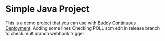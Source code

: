 # Simple Java Project
This is a demo project that you can use with [Buddy Continuous Deployment](https://buddy.works).
Adding some lines
Checking POLL scm
edit in release branch to check multibranch webhook trigger
